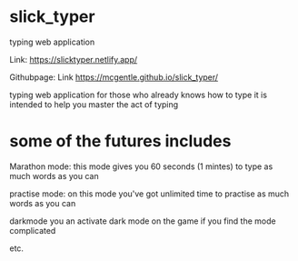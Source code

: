 # slick_typer
 typing web application


Link: 
https://slicktyper.netlify.app/

Githubpage:
Link https://mcgentle.github.io/slick_typer/


typing web application for those who already knows how to type 
it is intended to help you master the act of typing 

# some of the futures includes 

   Marathon mode: 
   this mode gives you 60 seconds (1 mintes) to type as much words as you can

   practise mode:
   on this mode you've got unlimited time to practise as much words as you can

   darkmode 
   you an activate dark mode on the game if you find the mode complicated 

   etc.
